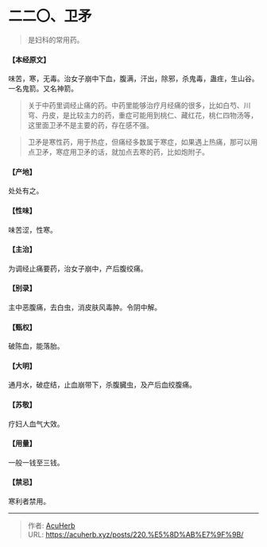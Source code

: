 # 二二〇、卫矛


> 是妇科的常用药。

#### 【本经原文】
味苦，寒，无毒。治女子崩中下血，腹满，汗出，除邪，杀鬼毒，蛊疰，生山谷。一名鬼箭。又名神箭。

> 关于中药里调经止痛的药。中药里能够治疗月经痛的很多，比如白芍、川穹、丹皮，是比较主力的药，重症可能用到桃仁、藏红花，桃仁四物汤等，这里面卫矛不是主要的药，存在感不强。

> 卫矛是寒性药，用于热症，但痛经多数属于寒症，如果遇上热痛，那可以用点卫矛，寒症用卫矛的话，就加点去寒的药，比如炮附子。

#### 【产地】
处处有之。
#### 【性味】
味苦涩，性寒。
#### 【主治】
为调经止痛要药，治女子崩中，产后腹绞痛。
#### 【别录】
主中恶腹痛，去白虫，消皮肤风毒肿。令阴中解。
#### 【甄权】
破陈血，能落胎。
#### 【大明】
通月水，破症结，止血崩带下，杀腹臓虫，及产后血绞腹痛。
#### 【苏敬】
疗妇人血气大效。
#### 【用量】
一般一钱至三钱。
#### 【禁忌】
寒利者禁用。

---

> 作者: [AcuHerb](https://acuherb.xyz)  
> URL: https://acuherb.xyz/posts/220.%E5%8D%AB%E7%9F%9B/  

